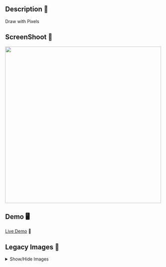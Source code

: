 ## Description 📖
Draw with Pixels

## ScreenShoot 📸
<img style="width:500px; " src=https://res.cloudinary.com/dqxtoises/image/upload/v1622064895/2021-05-26-154238_674x674_scrot_g41gs7.png />

## Demo 🖥️ 
[Live Demo](https://grayturtle01.github.io/pixelArt/) :rocket:



## Legacy Images 🦖
<details>
  <Summary> Show/Hide Images </Summary>
    <img style="width:500px; " src=https://res.cloudinary.com/dqxtoises/image/upload/v1620420929/mario_pixel_art_vxhd6f.png />
    <img style="width:500px; " src=https://res.cloudinary.com/dqxtoises/image/upload/v1622064783/heart-pixel_art_t4vu62.png />
    <img style="width:500px; " src=https://res.cloudinary.com/dqxtoises/image/upload/v1620338830/space_invaders_pixels_wklhmy.png />
    <img style="width:500px; " src=https://res.cloudinary.com/dqxtoises/image/upload/v1620749550/link_pixel_art_xfqdoj.png />
    <img style="width:400px;"  src=https://res.cloudinary.com/dqxtoises/image/upload/v1620817781/pokeball-pixel-art_hfmifj.png />
    <img style="width:400px";  src=https://res.cloudinary.com/dqxtoises/image/upload/v1621006897/rex-pixel-art_ucg2ir.png />
